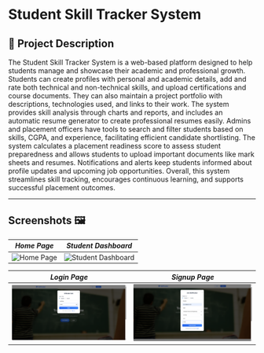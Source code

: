 # Student Skill Tracker System

## 📖 Project Description

The Student Skill Tracker System is a web-based platform designed to help students manage and showcase their academic and professional growth. Students can create profiles with personal and academic details, add and rate both technical and non-technical skills, and upload certifications and course documents. They can also maintain a project portfolio with descriptions, technologies used, and links to their work. The system provides skill analysis through charts and reports, and includes an automatic resume generator to create professional resumes easily. Admins and placement officers have tools to search and filter students based on skills, CGPA, and experience, facilitating efficient candidate shortlisting. The system calculates a placement readiness score to assess student preparedness and allows students to upload important documents like mark sheets and resumes. Notifications and alerts keep students informed about profile updates and upcoming job opportunities. Overall, this system streamlines skill tracking, encourages continuous learning, and supports successful placement outcomes.

---

## Screenshots 🖼  

| *Home Page* | *Student Dashboard* |
|-------------|----------------------|
| ![Home Page](Homepage.png) | ![Student Dashboard](Studentdashboard.png) |

| *Login Page* | *Signup Page* |
|--------------|---------------|
| ![Login](Login.png) | ![signup](signup.png) |



